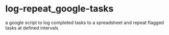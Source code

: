 log-repeat_google-tasks
=======================

a google script to log completed tasks to a spreadsheet and repeat flagged tasks at defined intervals
